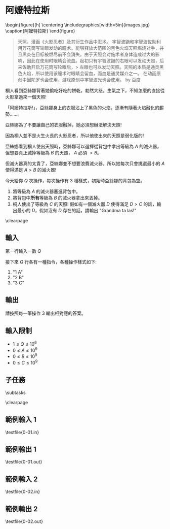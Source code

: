 # 阿嬤特拉斯

\begin{figure}[h]
\centering
\includegraphics[width=5in]{images.jpg}
\caption{阿嬤特拉斯}
\end{figure}

> 天照，漫画《火影忍者》及其衍生作品中忍术。
> 宇智波鼬和宇智波佐助利用万花筒写轮眼发动的瞳术。能够释放大范围的黑色火焰天照燃烧对手，并且黑炎在目标被燃尽前不会消失。由于天照会对施术者身体造成过大的影响，因此在使用时眼睛会流血。起初只有宇智波鼬的右眼可以发动天照，后来佐助开启万花筒写轮眼后，> 左眼也可以发动天照。天照的本质是通灵黑色火焰，所以使用该瞳术时眼睛会留血，而血是通灵媒介之一。
> 在动画原创中因陀罗也会使用，游戏原创中宇智波光也会使用。
> by 百度

桐人看到亞絲娜背著她偷吃好吃的餅乾，勃然大怒。生氣之下，不知怎麼的直接從火影拿過來一個天照!

「阿嬤特拉斯!」，亞絲娜身上的衣服沾上了黑色的火焰，逐漸有隨著火焰融化的趨勢……。

亞絲娜為了不要讓自己的衣服融掉，她必須想辦法解決天照!

因為桐人並不是火生火長的火影忍者，所以他使出來的天照是弱化版的!

亞絲娜看到桐人使出天照時，亞絲娜可以選擇從背包中拿出等級為 $A$ 的滅火器，但想要真正滅掉等級為 $B$ 的天照， $A$ 必須 $\gt B$。

但滅火器真的太貴了，亞絲娜並不想要浪費滅火器，所以她每次只會挑選最小的 $A$ 使得滿足 $A \gt B$ 的滅火器!

今天給你 $Q$ 次操作，每次操作有 $3$ 種樣式，初始時亞絲娜的背包為空。

1. 將等級為 $A$ 的滅火器塞進背包中。
2. 將背包中**所有**等級為 $B$ 的滅火器拿出來丟掉。
3. 桐人使出了等級為 $C$ 的天照! 假如有一個滅火器 $D$ 使得滿足 $D \gt C$ 的話，輸出最小的 $D$，假如沒有 $D$ 存在的話，請輸出 "Grandma ta las!"

\clearpage

## 輸入
第一行輸入一數 $Q$

接下來 $Q$ 行各有一種指令，各種操作樣式如下:

1. "1 A"
2. "2 B"
3. "3 C"

## 輸出
請按照每一筆操作 $3$ 輸出相對應的答案。

## 輸入限制
 - $1 \le Q \le 10^6$
 - $0 \le A \le 10^9$
 - $0 \le B \le 10^9$
 - $0 \le C \le 10^9$

## 子任務
\subtasks

\clearpage

## 範例輸入 1
\testfile{0-01.in}

## 範例輸出 1
\testfile{0-01.out}

## 範例輸入 2
\testfile{0-02.in}

## 範例輸出 2
\testfile{0-02.out}
